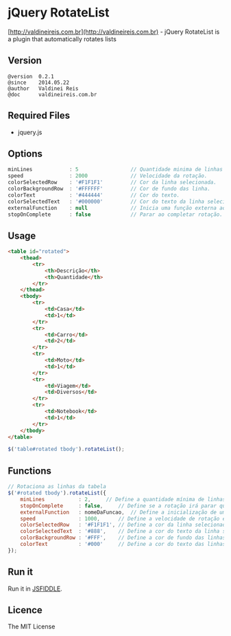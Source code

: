 # jQuery RotateList

[http://valdineireis.com.br](http://valdineireis.com.br) - jQuery RotateList is a plugin that automatically rotates lists

## Version

```
@version  0.2.1
@since    2014.05.22
@author   Valdinei Reis
@doc      valdineireis.com.br
```

## Required Files

+ jquery.js

## Options

```js
minLines            : 5                 // Quantidade minima de linhas para rotação.
speed               : 2000              // Velocidade da rotação.
colorSelectedRow    : '#F1F1F1'         // Cor da linha selecionada.
colorBackgroundRow  : '#FFFFFF'         // Cor de fundo das linha.
colorText           : '#444444'         // Cor do texto.
colorSelectedText   : '#000000'         // Cor do texto da linha selecionada.
externalFunction    : null              // Inicia uma função externa ao concluir rotação.
stopOnComplete      : false             // Parar ao completar rotação.
```

## Usage

```html
<table id="rotated">
	<thead>
		<tr>
			<th>Descrição</th>
			<th>Quantidade</th>
		</tr>
	</thead>
	<tbody>
		<tr>
			<td>Casa</td>
			<td>1</td>
		</tr>
		<tr>
			<td>Carro</td>
			<td>2</td>
		</tr>
		<tr>
			<td>Moto</td>
			<td>1</td>
		</tr>
		<tr>
			<td>Viagem</td>
			<td>Diversos</td>
		</tr>
		<tr>
			<td>Notebook</td>
			<td>1</td>
		</tr>
	</tbody>
</table>
```

```js
$('table#rotated tbody').rotateList();
```

## Functions

```js
// Rotaciona as linhas da tabela
$('#rotated tbody').rotateList({
    minLines           : 2,		// Define a quantidade mínima de linhas para rotacionar
    stopOnComplete     : false,		// Define se a rotação irá parar quando completar a primeira rotação
    externalFunction   : nomeDaFuncao,	// Define a inicialização de uma função externa, após completar a primeira rotação
    speed              : 1000,		// Define a velocidade de rotação em milesegundos
    colorSelectedRow   : '#F1F1F1',	// Define a cor da linha selecionada
    colorSelectedText  : '#888',	// Define a cor do texto da linha selecionada
    colorBackgroundRow : '#FFF',	// Define a cor de fundo das linhas
    colorText          : '#000'		// Define a cor do texto das linhas
});
```

## Run it
Run it in [JSFIDDLE](http://jsfiddle.net/valdineireis/sx93v/).


## Licence

The MIT License
